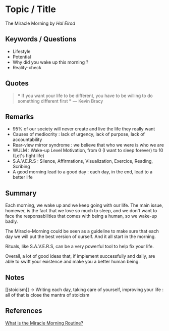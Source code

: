 # Topic / Title

The Miracle Morning by *Hal Elrod*

## Keywords / Questions

* Lifestyle
* Potential
* Why did you wake up this morning ?
* Reality-check

## Quotes

> ❝ If you want your life to be different, you have to be willing to do something different first ❞
> — Kevin Bracy 

## Remarks

* 95% of our society will never create and live the life they really want 
* Causes of mediocrity : lack of urgency, lack of purpose, lack of accountability
* Rear-view mirror syndrome : we believe that who we were is who we are
* WULM : Wake-up Level Motivation, from 0 (I want to sleep forever) to 10 (Let's fight life)
* S.A.V.E.R.S : Silence, Affirmations, Visualization, Exercice, Reading, Scribing
* A good morning lead to a good day : each day, in the end, lead to a better life

## Summary

Each morning, we wake up and we keep going with our life. The main issue, homewer, is the fact that we love so much to sleep, and we don't want to face the responsabilities that comes with being a human, so we wake-up badly. 

The Miracle-Morning could be seen as a guideline to make sure that each day we will put the best version of ourself. And it all start in the morning.

Rituals, like S.A.V.E.R.S, can be a very powerful tool to help fix your life. 

Overall, a lot of good ideas that, if implement successfully and daily, are able to swift your existence and make you a better human being.

## Notes

[[stoicism]] -> Writing each day, taking care of yourself, improving your life : all of that is close the mantra of stoicism

## References

[What is the Miracle Morning Routine?](https://www.developgoodhabits.com/miracle-morning/)